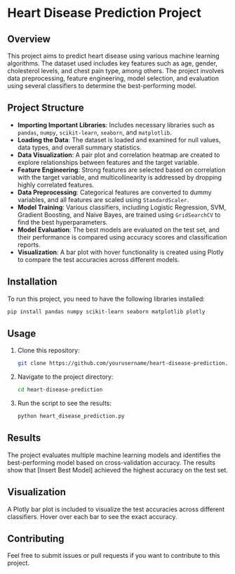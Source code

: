 # Heart Disease Prediction Project

## Overview

This project aims to predict heart disease using various machine learning algorithms. The dataset used includes key features such as age, gender, cholesterol levels, and chest pain type, among others. The project involves data preprocessing, feature engineering, model selection, and evaluation using several classifiers to determine the best-performing model.

## Project Structure

- **Importing Important Libraries**: Includes necessary libraries such as `pandas`, `numpy`, `scikit-learn`, `seaborn`, and `matplotlib`.
- **Loading the Data**: The dataset is loaded and examined for null values, data types, and overall summary statistics.
- **Data Visualization**: A pair plot and correlation heatmap are created to explore relationships between features and the target variable.
- **Feature Engineering**: Strong features are selected based on correlation with the target variable, and multicollinearity is addressed by dropping highly correlated features.
- **Data Preprocessing**: Categorical features are converted to dummy variables, and all features are scaled using `StandardScaler`.
- **Model Training**: Various classifiers, including Logistic Regression, SVM, Gradient Boosting, and Naive Bayes, are trained using `GridSearchCV` to find the best hyperparameters.
- **Model Evaluation**: The best models are evaluated on the test set, and their performance is compared using accuracy scores and classification reports.
- **Visualization**: A bar plot with hover functionality is created using Plotly to compare the test accuracies across different models.

## Installation

To run this project, you need to have the following libraries installed:

```bash
pip install pandas numpy scikit-learn seaborn matplotlib plotly
```

## Usage

1. Clone this repository:
   ```bash
   git clone https://github.com/yourusername/heart-disease-prediction.git
   ```
2. Navigate to the project directory:
   ```bash
   cd heart-disease-prediction
   ```
3. Run the script to see the results:
   ```bash
   python heart_disease_prediction.py
   ```

## Results

The project evaluates multiple machine learning models and identifies the best-performing model based on cross-validation accuracy. The results show that [Insert Best Model] achieved the highest accuracy on the test set.

## Visualization

A Plotly bar plot is included to visualize the test accuracies across different classifiers. Hover over each bar to see the exact accuracy.

## Contributing

Feel free to submit issues or pull requests if you want to contribute to this project.
